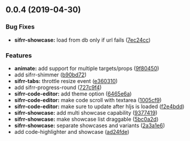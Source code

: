 ## 0.0.4 (2019-04-30)


### Bug Fixes

* **sifrr-showcase:** load from db only if url fails ([7ec24cc](https://github.com/sifrr/sifrr-elements/commit/7ec24cc))


### Features

* **animate:** add support for multiple targets/props ([9f80450](https://github.com/sifrr/sifrr-elements/commit/9f80450))
* add sifrr-shimmer ([b90bd72](https://github.com/sifrr/sifrr-elements/commit/b90bd72))
* **sifrr-tabs:** throttle resize event ([e360310](https://github.com/sifrr/sifrr-elements/commit/e360310))
* add sifrr-progress-round ([727c9f4](https://github.com/sifrr/sifrr-elements/commit/727c9f4))
* **sifrr-code-editor:** add theme option ([6465e6a](https://github.com/sifrr/sifrr-elements/commit/6465e6a))
* **sifrr-code-editor:** make code scroll with textarea ([1005cf9](https://github.com/sifrr/sifrr-elements/commit/1005cf9))
* **sifrr-code-editor:** make sure to update after hljs is loaded ([f2e4bdd](https://github.com/sifrr/sifrr-elements/commit/f2e4bdd))
* **sifrr-showcase:** add multi showcase capability ([9377419](https://github.com/sifrr/sifrr-elements/commit/9377419))
* **sifrr-showcase:** make showcase list draggable ([5bc0a2d](https://github.com/sifrr/sifrr-elements/commit/5bc0a2d))
* **sifrr-showcase:** separate showcases and variants ([2a3a1e6](https://github.com/sifrr/sifrr-elements/commit/2a3a1e6))
* add code-highlighter and showcase ([ad24fde](https://github.com/sifrr/sifrr-elements/commit/ad24fde))



